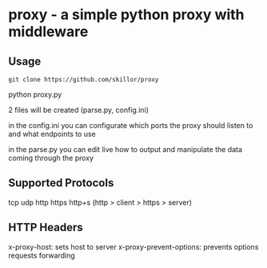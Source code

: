 # proxy - a simple python proxy with middleware

## Usage

    git clone https://github.com/skillor/proxy

python proxy.py

2 files will be created (parse.py, config.ini)

in the config.ini you can configurate which ports the proxy should listen to and what endpoints to use

in the parse.py you can edit live how to output and manipulate the data coming through the proxy

## Supported Protocols
tcp
udp
http
https
http+s (http > client > https > server)

## HTTP Headers
x-proxy-host: sets host to server
x-proxy-prevent-options: prevents options requests forwarding
